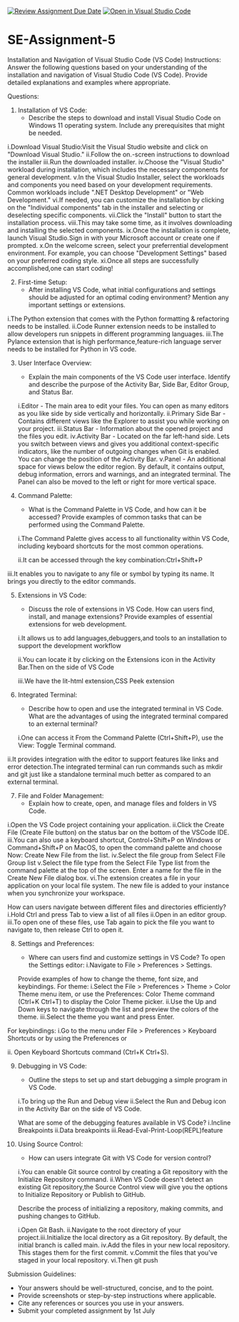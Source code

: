 [![Review Assignment Due Date](https://classroom.github.com/assets/deadline-readme-button-22041afd0340ce965d47ae6ef1cefeee28c7c493a6346c4f15d667ab976d596c.svg)](https://classroom.github.com/a/XoLGRbHq)
[![Open in Visual Studio Code](https://classroom.github.com/assets/open-in-vscode-2e0aaae1b6195c2367325f4f02e2d04e9abb55f0b24a779b69b11b9e10269abc.svg)](https://classroom.github.com/online_ide?assignment_repo_id=15290567&assignment_repo_type=AssignmentRepo)
# SE-Assignment-5
Installation and Navigation of Visual Studio Code (VS Code)
 Instructions:
Answer the following questions based on your understanding of the installation and navigation of Visual Studio Code (VS Code). Provide detailed explanations and examples where appropriate.

 Questions:

1. Installation of VS Code:
   - Describe the steps to download and install Visual Studio Code on Windows 11 operating system. Include any prerequisites that might be needed.

i.Download Visual Studio:Visit the Visual Studio website and click on "Download Visual Studio."
ii.Follow the on.-screen instructions to download the installer
iii.Run the downloaded installer.
iv.Choose the "Visual Studio" workload during installation, which includes the necessary components for general development.
v.In the Visual Studio Installer, select the workloads and components you need based on your development requirements. Common workloads include ".NET Desktop Development" or "Web Development."
vi.If needed, you can customize the installation by clicking on the "Individual components" tab in the installer and selecting or deselecting specific components.
vii.Click the "Install" button to start the installation process.
viii.This may take some time, as it involves downloading and installing the selected components.
ix.Once the installation is complete, launch Visual Studio.Sign in with your Microsoft account or create one if prompted.
x.On the welcome screen, select your preferrential development environment. For example, you can choose "Development Settings" based on your preferred coding style.
xi.Once all steps are successfully accomplished,one can start coding!

2. First-time Setup:
   - After installing VS Code, what initial configurations and settings should be adjusted for an optimal coding environment? Mention any important settings or extensions.

i.The Python extension that comes with the Python formatting & refactoring needs to be installed.
ii.Code Runner extension needs to be installed to allow developers run snippets in different programming languages.
iii.The Pylance extension that is high performance,feature-rich language server needs to be installed for Python in VS code.

3. User Interface Overview:
   - Explain the main components of the VS Code user interface. Identify and describe the purpose of the Activity Bar, Side Bar, Editor Group, and Status Bar.

   i.Editor - The main area to edit your files. You can open as many editors as you like side by side vertically and horizontally.
ii.Primary Side Bar - Contains different views like the Explorer to assist you while working on your project.
iii.Status Bar - Information about the opened project and the files you edit.
iv.Activity Bar - Located on the far left-hand side. Lets you switch between views and gives you additional context-specific indicators, like the number of outgoing changes when Git is enabled. You can change the position of the Activity Bar.
v.Panel - An additional space for views below the editor region. By default, it contains output, debug information, errors and warnings, and an integrated terminal. The Panel can also be moved to the left or right for more vertical space.

4. Command Palette:
   - What is the Command Palette in VS Code, and how can it be accessed? Provide examples of common tasks that can be performed using the Command Palette.

   i.The Command Palette gives access to all functionality within VS Code, including keyboard shortcuts for the most common operations.

   ii.It can be accessed through the key combination:Ctrl+Shift+P

iii.It enables you to navigate to any file or symbol by typing its name.
It brings you directly to the editor commands.


5. Extensions in VS Code:
   - Discuss the role of extensions in VS Code. How can users find, install, and manage extensions? Provide examples of essential extensions for web development.

   i.It allows us to add languages,debuggers,and tools to an installation to support the development workflow

   ii.You can locate it by clicking on the Extensions icon in the Activity Bar.Then on the side of VS Code

   iii.We have the lit-html extension,CSS Peek extension

6. Integrated Terminal:
   - Describe how to open and use the integrated terminal in VS Code. What are the advantages of using the integrated terminal compared to an external terminal?

   i.One can access it From the Command Palette (Ctrl+Shift+P), use the View: Toggle Terminal command.
 
 ii.It provides integration with the editor to support features like links and error detection.The integrated terminal can run commands such as mkdir and git just like a standalone terminal much better as compared to an external terminal.


7. File and Folder Management:
   - Explain how to create, open, and manage files and folders in VS Code. 

i.Open the VS Code project containing your application.
ii.Click the Create File (Create File button) on the status bar on the bottom of the VSCode IDE.
iii.You can also use a keyboard shortcut, Control+Shift+P on Windows or Command+Shift+P on MacOS, to open the command palette and choose Now: Create New File from the list.
iv.Select the file group from Select File Group list
v.Select the file type from the Select File Type list from the command palette at the top of the screen.
Enter a name for the file in the Create New File dialog box.
vi.The extension creates a file in your application on your local file system. The new file is added to your instance when you synchronize your workspace.

How can users navigate between different files and directories efficiently?
i.Hold Ctrl and press Tab to view a list of all files 
ii.Open in an editor group. 
iii.To open one of these files, use Tab again to pick the file you want to navigate to, then release Ctrl to open it.


8. Settings and Preferences:
   - Where can users find and customize settings in VS Code? 
   To open the Settings editor:
   i.Navigate to File > Preferences > Settings.
   
   Provide examples of how to change the theme, font size, and keybindings.
   For theme:
i.Select the File > Preferences > Theme > Color Theme menu item, or use the Preferences: Color Theme command (Ctrl+K Ctrl+T) to display the Color Theme picker.
ii.Use the Up and Down keys to navigate through the list and preview the colors of the theme.
iii.Select the theme you want and press Enter.

For keybindings:
i.Go to the menu under File > Preferences > Keyboard Shortcuts or by using the Preferences or

ii. Open Keyboard Shortcuts command (Ctrl+K Ctrl+S).


9. Debugging in VS Code:
   - Outline the steps to set up and start debugging a simple program in VS Code.
   
   i.To bring up the Run and Debug view
   ii.Select the Run and Debug icon in the Activity Bar on the side of VS Code.
  
    What are some of the debugging features available in VS Code?
    i.Incline Breakpoints
    ii.Data breakpoints
    iii.Read-Eval-Print-Loop(REPL)feature


10. Using Source Control:
    - How can users integrate Git with VS Code for version control?

    i.You can enable Git source control by creating a Git repository with the Initialize Repository command.
    ii.When VS Code doesn't detect an existing Git repository,the Source Control view will give you the options to Initialize Repository or Publish to GitHub.
    
    Describe the process of initializing a repository, making commits, and pushing changes to GitHub.

    i.Open Git Bash.
    ii.Navigate to the root directory of your project.iii.Initialize the local directory as a Git repository. By default, the initial branch is called main.
    iv.Add the files in your new local repository. This stages them for the first commit.
    v.Commit the files that you've staged in your local repository.
    vi.Then git push


 Submission Guidelines:
- Your answers should be well-structured, concise, and to the point.
- Provide screenshots or step-by-step instructions where applicable.
- Cite any references or sources you use in your answers.
- Submit your completed assignment by 1st July 

